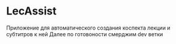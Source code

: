 # LecAssist
Приложение для автоматического создания коспекта лекции и субтитров к ней
Далее по готовоности смерджим dev ветки

